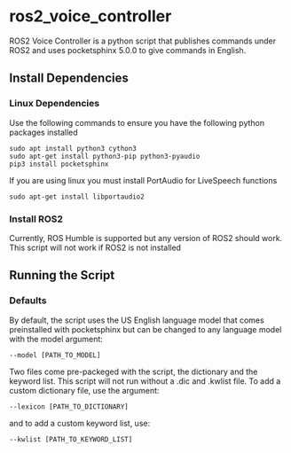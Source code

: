 # ros2_voice_controller
ROS2 Voice Controller is a python script that publishes commands under ROS2 and uses pocketsphinx 5.0.0 to give commands in English.

## Install Dependencies

### Linux Dependencies
Use the following commands to ensure you have the following python packages installed
```
sudo apt install python3 cython3
sudo apt-get install python3-pip python3-pyaudio
pip3 install pocketsphinx
```
If  you are using linux you must install PortAudio for LiveSpeech functions
```
sudo apt-get install libportaudio2
```

### Install ROS2
Currently, ROS Humble is supported but any version of ROS2 should work.
This script will not work if ROS2 is not installed

## Running the Script

### Defaults

By default, the script uses the US English language model that comes preinstalled with pocketsphinx but can be changed to any language model with the model argument:
```
--model [PATH_TO_MODEL]
```

Two files come pre-packeged with the script, the dictionary and the keyword list. This script will not run without a .dic and .kwlist file.
To add a custom dictionary file, use the argument:
```
--lexicon [PATH_TO_DICTIONARY]
```
and to add a custom keyword list, use:
```
--kwlist [PATH_TO_KEYWORD_LIST]
```
